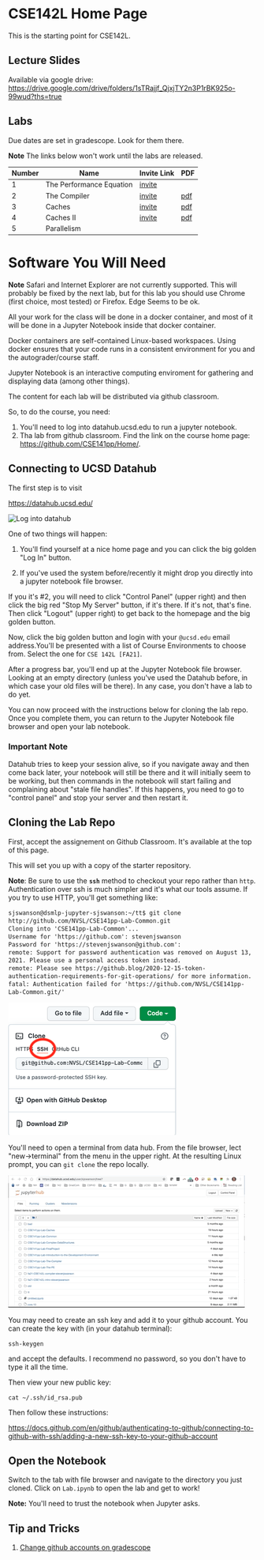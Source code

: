 # CSE142L Home Page

This is the starting point for CSE142L.

## Lecture Slides

Available via google drive: https://drive.google.com/drive/folders/1sTRajjf_QjxjTY2n3P1rBK925o-99wud?ths=true

## Labs

Due dates are set in gradescope.  Look for them there.

**Note** The links below won't work until the labs are released.

|Number | Name | Invite Link | PDF | 
|-------|------|-------------|-----|
| 1  | The Performance Equation | [invite](https://classroom.github.com/a/NmkikMXW) |  |
| 2  | The Compiler | [invite](https://classroom.github.com/a/bmAV8dWe) | [pdf](https://github.com/CSE142/fa21-CSE142L-compiler-starter/raw/main/Lab.pdf)| 
| 3  | Caches | [invite](https://classroom.github.com/a/hZY8eJ5A) | [pdf](https://github.com/CSE142/fa21-CSE142L-caches-starter/raw/main/Lab.pdf) |
| 4  | Caches II | [invite](https://classroom.github.com/a/Mnpv2Xg6) |  [pdf](https://piazza.com/redirect/s3?bucket=uploads&prefix=paste%2Fhg44su44igx3lg%2F2316f0ca3bd6a8d7292a948deef667d7bf6d87e0e0da19674537c9de1eb9cf42%2FLab.pdf)|  
| 5  | Parallelism  |  |

# Software You Will Need

**Note** Safari and Internet Explorer are not currently supported.  This will
probably be fixed by the next lab, but for this lab you should use Chrome
(first choice, most tested) or Firefox.  Edge Seems to be ok.


All your work for the class will be done in a docker container, and most of it
will be done in a Jupyter Notebook inside that docker container.

Docker containers are self-contained Linux-based workspaces.  Using docker
ensures that your code runs in a consistent environment for you and the
autograder/course staff.

Jupyter Notebook is an interactive computing enviroment for gathering and
displaying data (among other things).

The content for each lab will be distributed via github classroom.

So, to do the course, you need:

1. You'll need to log into datahub.ucsd.edu to run a jupyter notebook. 
2. Tha lab from github classroom.  Find the link on the course home page: https://github.com/CSE141pp/Home/.

## Connecting to UCSD Datahub

The first step is to visit

https://datahub.ucsd.edu/ 

![Log into datahub](images/log-into-datahub.gif)

One of two things will happen:

1. You'll find yourself at a nice home page and you can click the big golden "Log In" button. 

2. If you've used the system before/recently it might drop you directly into a jupyter notebook file browser.

If you it's #2, you will need to click "Control Panel" (upper right) and then
click the big red "Stop My Server" button, if it's there.  If it's not, that's
fine.  Then click "Logout" (upper right) to get back to the homepage and the
big golden button.

Now, click the big golden button and login with your `@ucsd.edu` email address.You'll be presented with a list of Course Environments to choose from.  Select
the one for `CSE 142L [FA21]`.

After a progress bar, you'll end up at the Jupyter Notebook file browser.
Looking at an empty directory (unless you've used the Datahub before, in which
case your old files will be there).  In any case, you don't have a lab to do
yet.

You can now proceed with the instructions below for cloning the lab repo.  Once
you complete them, you can return to the Jupyter Notebook file browser and open
your lab notebook.

### Important Note

Datahub tries to keep your session alive, so if you navigate away and then come
back later, your notebook will still be there and it will initially seem to be
working, but then commands in the notebook will start failing and complaining
about "stale file handles". If this happens, you need to go to "control panel"
and stop your server and then restart it.

## Cloning the Lab Repo

First, accept the assignement on Github Classroom.  It's available at the top of this page.

This will set you up with a copy of the starter repository.

**Note**: Be sure to use the **`ssh`** method to checkout your repo rather than `http`.  Authentication over ssh is much simpler and it's what our tools assume.  If you try to use HTTP, you'll get something like:

```
sjswanson@dsmlp-jupyter-sjswanson:~/tt$ git clone http://github.com/NVSL/CSE141pp-Lab-Common.git
Cloning into 'CSE141pp-Lab-Common'...
Username for 'https://github.com': stevenjswanson
Password for 'https://stevenjswanson@github.com':
remote: Support for password authentication was removed on August 13, 2021. Please use a personal access token instead.
remote: Please see https://github.blog/2020-12-15-token-authentication-requirements-for-git-operations/ for more information.
fatal: Authentication failed for 'https://github.com/NVSL/CSE141pp-Lab-Common.git/'
```
![clone with ssh](images/clone-with-ssh.png)


You'll need to open a terminal from data hub.  From the file browser, lect "new->terminal" from the menu in the upper right.
At the resulting Linux prompt, you can `git clone` the repo locally.

![Log into datahub](images/open-terminal-short.gif)


You may need to create an ssh key and add it to your github account.  You can create the key with (in your datahub terminal):

```
ssh-keygen
```

and accept the defaults.  I recommend no password, so you don't have to type it all the time.

Then view your new public key:

```
cat ~/.ssh/id_rsa.pub
```

Then follow these instructions:

https://docs.github.com/en/github/authenticating-to-github/connecting-to-github-with-ssh/adding-a-new-ssh-key-to-your-github-account


## Open the Notebook

Switch to the tab with file browser and navigate to the directory you just cloned.   Click on `Lab.ipynb` to open the lab and get to work!

**Note:** You'll need to trust the notebook when Jupyter asks.


## Tip and Tricks

1. [Change github accounts on gradescope](use-a-different-github-account.md)


